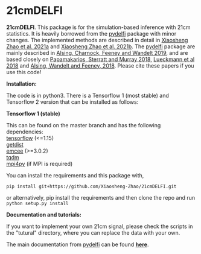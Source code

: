 # 21cmDELFI

**21cmDELFI**. This package is for the simulation-based inference with 21cm statistics. It is heavily borrowed from the [pydelfi](https://github.com/justinalsing/pydelfi) package with minor changes. The implemented methods are described in detail in [Xiaosheng Zhao et al. 2021a](https://arxiv.com/) and  [Xiaosheng Zhao et al. 2021b](https://arxiv.org/abs/2105.03344). The [pydelfi](https://github.com/justinalsing/pydelfi) package are mainly described in [Alsing, Charnock, Feeney and Wandelt 2019](https://arxiv.org/abs/1903.00007), and are based closely on [Papamakarios, Sterratt and Murray 2018](https://arxiv.org/pdf/1805.07226.pdf), [Lueckmann et al 2018](https://arxiv.org/abs/1805.09294) and [Alsing, Wandelt and Feeney, 2018](https://academic.oup.com/mnras/article-abstract/477/3/2874/4956055?redirectedFrom=fulltext). Please cite these papers if you use this code!

**Installation:**

The code is in python3. There is a Tensorflow 1 (most stable) and Tensorflow 2 version that can be installed as follows:<br>

**Tensorflow 1 (stable)**

This can be found on the master branch and has the following dependencies:<br>
[tensorflow](https://www.tensorflow.org) (<=1.15) <br> 
[getdist](http://getdist.readthedocs.io/en/latest/)<br>
[emcee](http://dfm.io/emcee/current/) (>=3.0.2)<br>
[tqdm](https://github.com/tqdm/tqdm)<br>
[mpi4py](https://mpi4py.readthedocs.io/en/stable/) (if MPI is required)<br>

You can install the requirements and this package with,
```
pip install git+https://github.com/Xiaosheng-Zhao/21cmDELFI.git
```
or alternatively, pip install the requirements and then clone the repo and run `python setup.py install`


**Documentation and tutorials:** 

If you want to implement your own 21cm signal, please check the scripts in the "tutural" directory, where you can replace the data with your own.<br> 

The main documentation from [pydelfi](https://github.com/justinalsing/pydelfi) can be found **[here](https://pydelfi.readthedocs.io/en/latest/)**.

